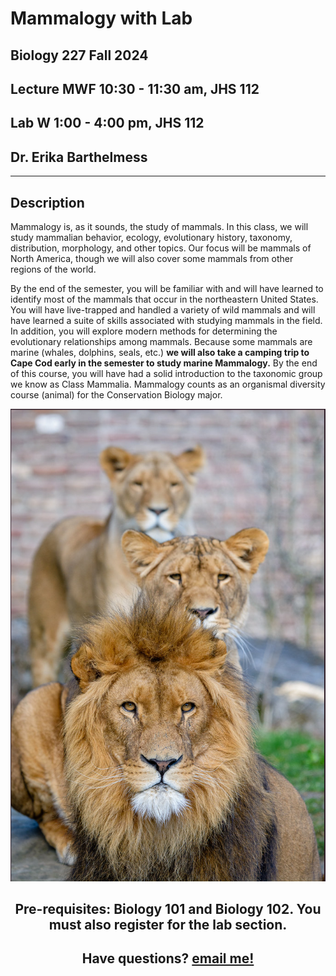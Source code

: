 
# Mammalogy with Lab
## Biology 227 Fall 2024
## Lecture MWF 10:30 - 11:30 am, JHS 112
## Lab W 1:00 - 4:00 pm, JHS 112
## Dr. Erika Barthelmess
---
## Description
Mammalogy is, as it sounds, the study of mammals.  In this class, we will study mammalian behavior, ecology, evolutionary history, taxonomy, distribution, morphology, and other topics.  Our focus will be mammals of North America, though we will also cover some mammals from other regions of the world. 

By the end of the semester, you will be familiar with and will have learned to identify most of the mammals that occur in the northeastern United States.  You will have live-trapped and handled a variety of wild mammals and will have learned a suite of skills associated with studying mammals in the field.  In addition, you will explore modern methods for determining the evolutionary relationships among mammals. Because some mammals are marine (whales, dolphins, seals, etc.) **we will also take a camping trip to Cape Cod early in the semester to study marine Mammalogy.**  By the end of this course, you will have had a solid introduction to the taxonomic group we know as Class Mammalia. Mammalogy counts as an organismal diversity course (animal) for the Conservation Biology major.

<center>

![A group of lions](/docs/media/lions.png)

<center>

## Pre-requisites: Biology 101 and Biology 102. You must also register for the lab section.

## Have questions? [email me!](mailto:barthelmess@stlawu.edu?subject=question%20about%20mammalogy)
